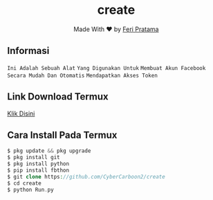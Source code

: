 <h1 align="center">create</h1>
<p align="center">Made With ♥️ by <a href="https://github.com/CyberCarboon2">Feri Pratama</a>

## Informasi

```Ini Adalah Sebuah Alat```
```Yang Digunakan Untuk```
```Membuat Akun Facebook```
```Secara Mudah Dan Otomatis```
```Mendapatkan Akses Token```

## Link Download Termux
[Klik Disini](https://f-droid.org/repo/com.termux_118.apk)

## Cara Install Pada Termux

```php
$ pkg update && pkg upgrade
$ pkg install git
$ pkg install python
$ pip install fbthon
$ git clone https://github.com/CyberCarboon2/create
$ cd create
$ python Run.py
```
